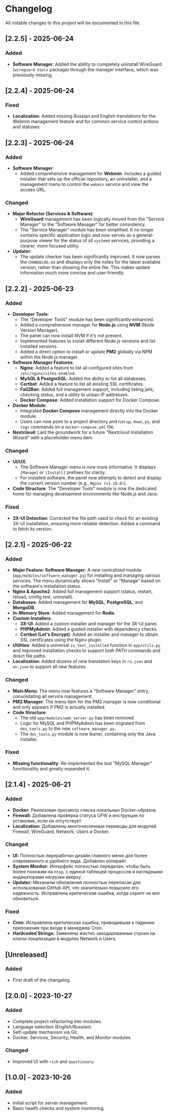 # Changelog

All notable changes to this project will be documented in this file.

## [2.2.5] - 2025-06-24

### Added
- **Software Manager**: Added the ability to completely uninstall WireGuard (`wireguard-tools` package) through the manager interface, which was previously missing.

## [2.2.4] - 2025-06-24

### Fixed
- **Localization**: Added missing Russian and English translations for the Webmin management feature and for common service control actions and statuses.

## [2.2.3] - 2025-06-24

### Added
- **Software Manager**:
    - Added comprehensive management for **Webmin**. Includes a guided installer that sets up the official repository, an uninstaller, and a management menu to control the `webmin` service and view the access URL.

### Changed
- **Major Refactor (Services & Software)**:
    - **WireGuard** management has been logically moved from the "Service Manager" to the "Software Manager" for better consistency.
    - The "Service Manager" module has been simplified. It no longer contains specific application logic and now serves as a general-purpose viewer for the status of all `systemd` services, providing a clearer, more focused utility.
- **Updater**:
    - The update checker has been significantly improved. It now parses the `CHANGELOG.md` and displays only the notes for the latest available version, rather than showing the entire file. This makes update information much more concise and user-friendly.

## [2.2.2] - 2025-06-23

### Added
- **Developer Tools**:
    - The "Developer Tools" module has been significantly enhanced.
    - Added a comprehensive manager for **Node.js** using **NVM** (Node Version Manager).
    - The panel can now install NVM if it's not present.
    - Implemented features to install different Node.js versions and list installed versions.
    - Added a direct option to install or update **PM2** globally via NPM within the Node.js manager.
- **Software Manager Features**:
    - **Nginx**: Added a feature to list all configured sites from `/etc/nginx/sites-enabled`.
    - **MySQL & PostgreSQL**: Added the ability to list all databases.
    - **Certbot**: Added a feature to list all existing SSL certificates.
    - **Fail2Ban**: Added full management support, including listing jails, checking status, and a utility to unban IP addresses.
    - **Docker Compose**: Added installation support for Docker Compose.
- **Docker Module**:
    - Integrated **Docker Compose** management directly into the Docker module.
    - Users can now point to a project directory and run `up`, `down`, `ps`, and `logs` commands on a `docker-compose.yml` file.
- **Nextcloud**: Laid the groundwork for a future "Nextcloud Installation Wizard" with a placeholder menu item.

### Changed
- **UI/UX**:
    - The Software Manager menu is now more informative. It displays `[Manage]` or `[Install]` prefixes for clarity.
    - For installed software, the panel now attempts to detect and display the current version number (e.g., `Nginx (v1.18.0)`).
- **Code Structure**: The "Developer Tools" module is now the dedicated home for managing development environments like Node.js and Java.

### Fixed
- **3X-UI Detection**: Corrected the file path used to check for an existing 3X-UI installation, ensuring more reliable detection. Added a command to fetch its version.

## [2.2.1] - 2025-06-22

### Added
- **Major Feature: Software Manager**: A new centralized module (`app/modules/software_manager.py`) for installing and managing various services. The menu dynamically shows "Install" or "Manage" based on the software's installation status.
- **Nginx & Apache2**: Added full management support (status, restart, reload, config test, uninstall).
- **Databases**: Added management for **MySQL**, **PostgreSQL**, and **MongoDB**.
- **In-Memory Store**: Added management for **Redis**.
- **Custom Installers**:
    - **3X-UI**: Added a custom installer and manager for the 3X-UI panel.
    - **PHPMyAdmin**: Added a guided installer with dependency checks.
    - **Certbot (Let's Encrypt)**: Added an installer and manager to obtain SSL certificates using the Nginx plugin.
- **Utilities**: Added a universal `is_tool_installed` function in `app/utils.py` and improved installation checks to support both PATH commands and direct file paths.
- **Localization**: Added dozens of new translation keys in `ru.json` and `en.json` to support all new features.

### Changed
- **Main Menu**: The menu now features a "Software Manager" entry, consolidating all service management.
- **PM2 Manager**: The menu item for the PM2 manager is now conditional and only appears if PM2 is actually installed.
- **Code Structure**:
    - The old `app/modules/web_server.py` has been removed.
    - Logic for MySQL and PHPMyAdmin has been migrated from `dev_tools.py` to the new `software_manager.py`.
    - The `dev_tools.py` module is now leaner, containing only the Java installer.

### Fixed
- **Missing functionality**: Re-implemented the lost "MySQL Manager" functionality and greatly expanded it.

## [2.1.4] - 2025-06-21

### Added
- **Docker:** Реализован просмотр списка локальных Docker-образов.
- **Firewall:** Добавлена проверка статуса UFW и инструкции по установке, если он отсутствует.
- **Localization:** Добавлены многочисленные переводы для модулей Firewall, WireGuard, Network, Users и Docker.

### Changed
- **UI:** Полностью переработан дизайн главного меню для более современного и удобного вида. Добавлен копирайт.
- **System Monitor:** Интерфейс полностью переделан, чтобы быть более похожим на `htop`, с единой таблицей процессов и наглядными индикаторами нагрузки вверху.
- **Updater:** Механизм обновления полностью переписан для использования GitHub API, что значительно повысило его надежность. Исправлена критическая ошибка, когда скрипт не мог обновиться.

### Fixed
- **Cron:** Исправлена критическая ошибка, приводившая к падению приложения при входе в менеджер Cron.
- **Hardcoded Strings:** Заменены жестко закодированные строки на ключи локализации в модулях Network и Users.

## [Unreleased]

### Added
- First draft of the changelog.

## [2.0.0] - 2023-10-27

### Added
- Complete project refactoring into modules.
- Language selection (English/Russian).
- Self-update mechanism via Git.
- Docker, Services, Security, Health, and Monitor modules.

### Changed
- Improved UI with `rich` and `questionary`.

## [1.0.0] - 2023-10-26

### Added
- Initial script for server management.
- Basic health checks and system monitoring. 
